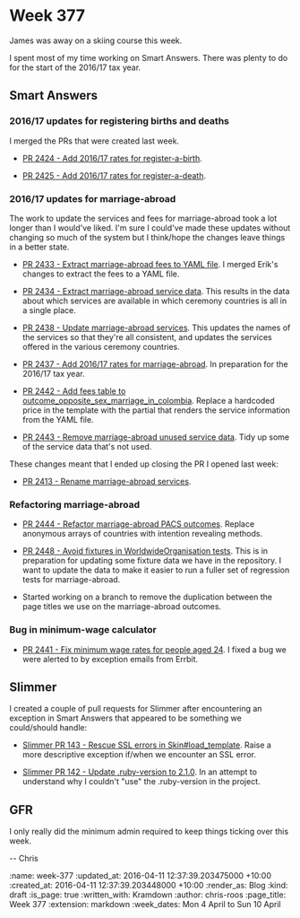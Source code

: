 Week 377
========

James was away on a skiing course this week.

I spent most of my time working on Smart Answers. There was plenty to do for the start of the 2016/17 tax year.


## Smart Answers

### 2016/17 updates for registering births and deaths

I merged the PRs that were created last week.

* [PR 2424 - Add 2016/17 rates for register-a-birth][smart-answers-pr-2424].

* [PR 2425 - Add 2016/17 rates for register-a-death][smart-answers-pr-2425].


### 2016/17 updates for marriage-abroad

The work to update the services and fees for marriage-abroad took a lot longer than I would've liked. I'm sure I could've made these updates without changing so much of the system but I think/hope the changes leave things in a better state.

* [PR 2433 - Extract marriage-abroad fees to YAML file][smart-answers-pr-2433]. I merged Erik's changes to extract the fees to a YAML file.

* [PR 2434 - Extract marriage-abroad service data][smart-answers-pr-2434]. This results in the data about which services are available in which ceremony countries is all in a single place.

* [PR 2438 - Update marriage-abroad services][smart-answers-pr-2438]. This updates the names of the services so that they're all consistent, and updates the services offered in the various ceremony countries.

* [PR 2437 - Add 2016/17 rates for marriage-abroad][smart-answers-pr-2437]. In preparation for the 2016/17 tax year.

* [PR 2442 - Add fees table to outcome_opposite_sex_marriage_in_colombia][smart-answers-pr-2442]. Replace a hardcoded price in the template with the partial that renders the service information from the YAML file.

* [PR 2443 - Remove marriage-abroad unused service data][smart-answers-pr-2443]. Tidy up some of the service data that's not used.

These changes meant that I ended up closing the PR I opened last week:

* [PR 2413 - Rename marriage-abroad services][smart-answers-pr-2413].


### Refactoring marriage-abroad

* [PR 2444 - Refactor marriage-abroad PACS outcomes][smart-answers-pr-2444]. Replace anonymous arrays of countries with intention revealing methods.

* [PR 2448 - Avoid fixtures in WorldwideOrganisation tests][smart-answers-pr-2448]. This is in preparation for updating some fixture data we have in the repository. I want to update the data to make it easier to run a fuller set of regression tests for marriage-abroad.

* Started working on a branch to remove the duplication between the page titles we use on the marriage-abroad outcomes.


### Bug in minimum-wage calculator

* [PR 2441 - Fix minimum wage rates for people aged 24][smart-answers-pr-2441]. I fixed a bug we were alerted to by exception emails from Errbit.


## Slimmer

I created a couple of pull requests for Slimmer after encountering an exception in Smart Answers that appeared to be something we could/should handle:

* [Slimmer PR 143 - Rescue SSL errors in Skin#load_template][slimmer-pr-143]. Raise a more descriptive exception if/when we encounter an SSL error.

* [Slimmer PR 142 - Update .ruby-version to 2.1.0][slimmer-pr-142]. In an attempt to understand why I couldn't "use" the .ruby-version in the project.


## GFR

I only really did the minimum admin required to keep things ticking over this week.

-- Chris

[slimmer-pr-142]: https://github.com/alphagov/slimmer/pull/142
[slimmer-pr-143]: https://github.com/alphagov/slimmer/pull/143
[smart-answers-pr-2413]: https://github.com/alphagov/smart-answers/pull/2413
[smart-answers-pr-2424]: https://github.com/alphagov/smart-answers/pull/2424
[smart-answers-pr-2425]: https://github.com/alphagov/smart-answers/pull/2425
[smart-answers-pr-2433]: https://github.com/alphagov/smart-answers/pull/2433
[smart-answers-pr-2434]: https://github.com/alphagov/smart-answers/pull/2434
[smart-answers-pr-2437]: https://github.com/alphagov/smart-answers/pull/2437
[smart-answers-pr-2438]: https://github.com/alphagov/smart-answers/pull/2438
[smart-answers-pr-2441]: https://github.com/alphagov/smart-answers/pull/2441
[smart-answers-pr-2442]: https://github.com/alphagov/smart-answers/pull/2442
[smart-answers-pr-2443]: https://github.com/alphagov/smart-answers/pull/2443
[smart-answers-pr-2444]: https://github.com/alphagov/smart-answers/pull/2444
[smart-answers-pr-2448]: https://github.com/alphagov/smart-answers/pull/2448

:name: week-377
:updated_at: 2016-04-11 12:37:39.203475000 +10:00
:created_at: 2016-04-11 12:37:39.203448000 +10:00
:render_as: Blog
:kind: draft
:is_page: true
:written_with: Kramdown
:author: chris-roos
:page_title: Week 377
:extension: markdown
:week_dates: Mon 4 April to Sun 10 April

